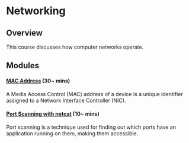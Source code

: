 <!--PROPS
{
    "modules": [
        "./topics/networking/modules/mac-address",
        "./topics/netcat",
        "./topics/netcat/modules/port-scanning"
    ]
}
-->
# Networking
## Overview
This course discusses how computer networks operate.
<!--MODULES_START-->
## Modules
#### [MAC Address](./topics/networking/modules/mac-address) (30~ mins)
A Media Access Control (MAC) address of a device is a unique identifier assigned to a Network Interface Controller (NIC).
#### [Port Scanning with netcat](./topics/netcat/modules/port-scanning) (10~ mins)
Port scanning is a technique used for finding out which ports have an application running on them, making them accessible.
<!--MODULES_END-->